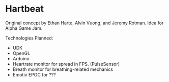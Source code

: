 Hartbeat
========

Original concept by Ethan Harte, Alvin Vuong, and Jeremy Rotman.
Idea for Alpha Game Jam.

Technologies Planned:
- UDK
- OpenGL
- Arduino
- Heartrate monitor for spread in FPS. (PulseSensor)
- Breath monitor for breathing-related mechanics
- Emotiv EPOC for ???
